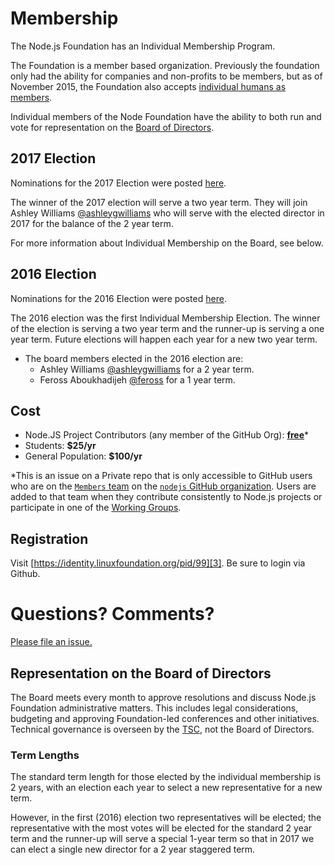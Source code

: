 # Membership

The Node.js Foundation has an Individual Membership Program.

The Foundation is a member based organization. Previously the
foundation only had the ability for companies and non-profits
to be members, but as of November 2015, the Foundation also
accepts [individual humans as members][4].

Individual members of the Node Foundation have the ability to
both run and vote for representation on the [Board of Directors][5].

## 2017 Election

Nominations for the 2017 Election were posted [here][11].

The winner of the 2017 election will serve a two year term. They will join 
Ashley Williams [@ashleygwilliams](https://github.com/ashleygwilliams) who will
serve with the elected director in 2017 for the balance of the 2 year term.

For more information about Individual Membership on the Board,
see below.

## 2016 Election

Nominations for the 2016 Election were posted [here][1].

The 2016 election was the first Individual Membership Election. The winner of the 
election is serving a two year term and the runner-up is serving a one year term.
Future elections will happen each year for a new two year term.

- The board members elected in the 2016 election are:
  - Ashley Williams [@ashleygwilliams](https://github.com/ashleygwilliams) for a 2 year term.
  - Feross Aboukhadijeh [@feross](https://github.com/feross) for a 1 year term.

## Cost

- Node.JS Project Contributors (any member of the GitHub Org): [__free__][2]*
- Students: __$25/yr__
- General Population: __$100/yr__

*This is an issue on a Private repo that is only accessible to GitHub users
who are on the [`Members` team][8] on the [`nodejs` GitHub organization][9].
Users are added to that team when they contribute consistently to Node.js
projects or participate in one of the [Working Groups][10].

## Registration

Visit [https://identity.linuxfoundation.org/pid/99][3]. Be sure to login via Github.

# Questions? Comments?

[Please file an issue.][6]

## Representation on the Board of Directors

The Board meets every month to approve resolutions and discuss
Node.js Foundation administrative matters. This includes legal
considerations, budgeting and approving Foundation-led
conferences and other initiatives. Technical governance is
overseen by the [TSC][7], not the Board of Directors.

### Term Lengths

The standard term length for those elected by the individual
membership is 2 years, with an election each year to select
a new representative for a new term.

However, in the first (2016) election two representatives will
be elected; the representative with the most votes will be elected
for the standard 2 year term and the runner-up will serve a special
1-year term so that in 2017 we can elect a single new director for
a 2 year staggered term.

[1]: https://github.com/nodejs/membership/issues/12
[2]: https://github.com/nodejs/members/issues/1
[3]: https://identity.linuxfoundation.org/pid/99
[4]: https://nodejs.org/en/blog/community/individual-membership/
[5]: https://nodejs.org/en/foundation/board/
[6]: https://github.com/nodejs/membership/issues
[7]: https://github.com/nodejs/TSC
[8]: https://github.com/orgs/nodejs/teams/members 
[9]: https://github.com/nodejs
[10]: https://github.com/nodejs/TSC/blob/master/WORKING_GROUPS.md
[11]: https://github.com/nodejs/membership/issues/12
